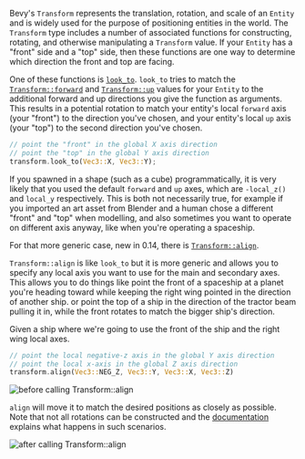 Bevy's `Transform` represents the translation, rotation, and scale of an `Entity` and is widely used for the purpose of positioning entities in the world. The `Transform` type includes a number of associated functions for constructing, rotating, and otherwise manipulating a `Transform` value. If your `Entity` has a "front" side and a "top" side, then these functions are one way to determine which direction the front and top are facing.

One of these functions is [`look_to`](https://docs.rs/bevy/0.14/bevy/transform/components/struct.Transform.html#method.look_to). `look_to` tries to match the [`Transform::forward`](https://docs.rs/bevy/0.14/bevy/transform/components/struct.Transform.html#method.forward) and [`Transform::up`](https://docs.rs/bevy/0.14/bevy/transform/components/struct.Transform.html#method.up) values for your `Entity` to the additional forward and up directions you give the function as arguments. This results in a potential rotation to match your entity's local `forward` axis (your "front") to the direction you've chosen, and your entity's local `up` axis (your "top") to the second direction you've chosen.

```rust
// point the "front" in the global X axis direction
// point the "top" in the global Y axis direction
transform.look_to(Vec3::X, Vec3::Y);
```

If you spawned in a shape (such as a cube) programmatically, it is very likely that you used the default `forward` and `up` axes, which are `-local_z()` and `local_y` respectively. This is both not necessarily true, for example if you imported an art asset from Blender and a human chose a different "front" and "top" when modelling, and also sometimes you want to operate on different axis anyway, like when you're operating a spaceship.

For that more generic case, new in 0.14, there is [`Transform::align`](https://docs.rs/bevy/0.14/bevy/transform/components/struct.Transform.html#method.align).

`Transform::align` is like `look_to` but it is more generic and allows you to specify any local axis you want to use for the main and secondary axes. This allows you to do things like point the front of a spaceship at a planet you're heading toward while keeping the right wing pointed in the direction of another ship. or point the top of a ship in the direction of the tractor beam pulling it in, while the front rotates to match the bigger ship's direction.

Given a ship where we're going to use the front of the ship and the right wing local axes.

```rust
// point the local negative-z axis in the global Y axis direction
// point the local x-axis in the global Z axis direction
transform.align(Vec3::NEG_Z, Vec3::Y, Vec3::X, Vec3::Z)
```

![before calling Transform::align](align-before-move.png)

`align` will move it to match the desired positions as closely as possible. Note that not all rotations can be constructed and the [documentation](https://docs.rs/bevy/0.14/bevy/transform/components/struct.Transform.html#method.align) explains what happens in such scenarios.

![after calling Transform::align](align-after-move.png)
